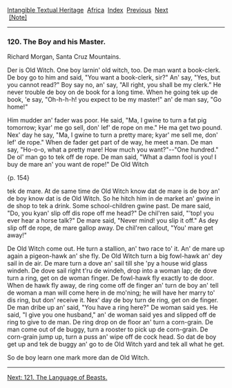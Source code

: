 [Intangible Textual Heritage](../../index)  [Africa](../index) 
[Index](index)  [Previous](jas119)  [Next](jas121)   
 [\[Note\]](jas120n)

------------------------------------------------------------------------

### 120. The Boy and his Master.

Richard Morgan, Santa Cruz Mountains.

Der is Old Witch. One boy larnin' old witch, too. De man want a
book-clerk. De boy go to him and said, "You want a book-clerk, sir?" An'
say, "Yes, but you cannot read?" Boy say no, an' say, "All right, you
shall be my clerk." He never trouble de boy on de book for a long time.
When he going tek up de book, 'e say, "Oh-h-h-h! you expect to be my
master!" an' de man say, "Go home!"

Him mudder an' fader was poor. He said, "Ma, I gwine to turn a fat pig
tomorrow; kyar' me go sell, don' lef' de rope on me." He ma get two
pound. Nex' day he say, "Ma, I gwine to turn a pretty mare; kyar' me
sell me, don' lef' de rope." When de fader get part of de way, he meet a
man. De man say, "Ho-o-o, what a pretty mare! How much you want?"--"One
hundred." De ol' man go to tek off de rope. De man said, "What a damn
fool is you! I buy de mare an' you want de rope!" De Old Witch

{p. 154}

tek de mare. At de same time de Old Witch know dat de mare is de boy an'
de boy know dat is de Old Witch. So he hitch him in de market an' gwine
in de shop to tek a drink. Some school-children gwine past. De mare
said, "Do, you kyan' slip off dis rope off me head?" De chil'ren said,
"'top! you ever hear a horse talk?" De mare said, "Never mind! you slip
it off." As dey slip off de rope, de mare gallop away. De chil'ren
callout, "You' mare get away!"

De Old Witch come out. He turn a stallion, an' two race to' it. An' de
mare up again a pigeon-hawk an' she fly. De Old Witch turn a big
fowl-hawk an' dey sail in de air. De mare turn a dove an' sail till she
'py a house wid glass windeh. De dove sail right t'ru de windeh, drop
into a woman lap; de dove turn a ring, get on de woman finger. De
fowl-hawk fly exactly to de door. When de hawk fly away, de ring come
off de finger an' turn de boy an' tell de woman a man will come here in
de mo'ning; he will have her marry to' dis ring, but don' receive it.
Nex' day de boy turn de ring, get on de finger. De man dribe up an'
said, "You have a ring here?" De woman said yes. He said, "I give you
one husband," an' de woman said yes and slipped off de ring to give to
de man. De ring drop on de floor an' turn a corn-grain. De man come out
of de buggy, turn a rooster to pick up de corn-grain. De corn-grain jump
up, turn a puss an' wipe off de cock head. So dat de boy get up and tek
de buggy an' go to de Old Witch yard and tek all what he get.

So de boy learn one mark more dan de Old Witch.

------------------------------------------------------------------------

[Next: 121. The Language of Beasts.](jas121)
